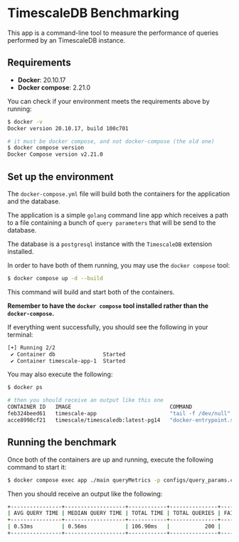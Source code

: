 # TimescaleDB Benchmarking

This app is a command-line tool to measure the performance of queries performed by an TimescaleDB instance.

## Requirements
- **Docker**: 20.10.17
- **Docker compose**: 2.21.0

You can check if your environment meets the requirements above by running:

```sh
$ docker -v
Docker version 20.10.17, build 100c701

# it must be docker compose, and not docker-compose (the old one)
$ docker compose version
Docker Compose version v2.21.0
```

## Set up the environment
The `docker-compose.yml` file will build both the containers for the application and the database.

The application is a simple `golang` command line app which receives a path to a file containing a bunch of `query parameters` that will be send to the database.

The database is a `postgresql` instance with the `TimescaleDB` extension installed.

In order to have both of them running, you may use the `docker compose` tool:

```sh
$ docker compose up -d --build
```

This command will build and start both of the containers. 

**Remember to have the `docker compose` tool installed rather than the `docker-compose`.**

If everything went successfully, you should see the following in your terminal:

```sh
[+] Running 2/2
 ✔ Container db               Started                                                                                                                                       0.1s 
 ✔ Container timescale-app-1  Started 
```

You may also execute the following:

```sh
$ docker ps

# then you should receive an output like this one
CONTAINER ID   IMAGE                               COMMAND                  CREATED          STATUS                 PORTS                                                                                                           NAMES
feb324beed61   timescale-app                       "tail -f /dev/null"      49 seconds ago   Up 37 seconds                                                                                                                          timescale-app-1
acce8998cf21   timescale/timescaledb:latest-pg14   "docker-entrypoint.s…"   49 seconds ago   Up 37 seconds          0.0.0.0:5432->5432/tcp, :::5432->5432/tcp
```

## Running the benchmark
Once both of the containers are up and running, execute the following command to start it:

```sh
$ docker compose exec app ./main queryMetrics -p configs/query_params.csv
```

Then you should receive an output like the following:

```sh
+----------------+-------------------+------------+---------------+----------+----------------+----------------+
| AVG QUERY TIME | MEDIAN QUERY TIME | TOTAL TIME | TOTAL QUERIES | FAILURES | MIN QUERY TIME | MAX QUERY TIME |
+----------------+-------------------+------------+---------------+----------+----------------+----------------+
| 0.53ms         | 0.56ms            | 106.90ms   |           200 |        0 | 0.33ms         | 0.64ms         |
+----------------+-------------------+------------+---------------+----------+----------------+----------------+
```